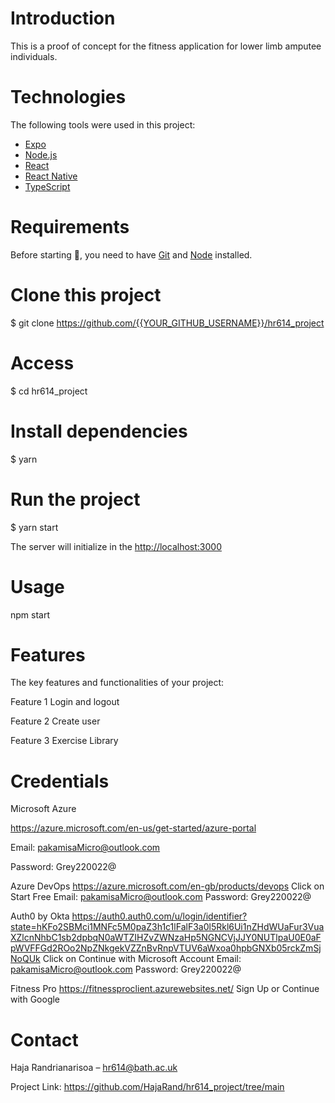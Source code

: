 # Introduction
This is a proof of concept for the fitness application for lower limb amputee individuals. 

# Technologies
The following tools were used in this project:
- [Expo](https://expo.io/)
- [Node.js](https://nodejs.org/en/)
- [React](https://pt-br.reactjs.org/)
- [React Native](https://reactnative.dev/)
- [TypeScript](https://www.typescriptlang.org/)

# Requirements
Before starting :checkered_flag:, you need to have [Git](https://git-scm.com) and [Node](https://nodejs.org/en/) installed.

# Clone this project
$ git clone https://github.com/{{YOUR_GITHUB_USERNAME}}/hr614_project

# Access
$ cd hr614_project

# Install dependencies
$ yarn

# Run the project
$ yarn start

The server will initialize in the <http://localhost:3000>

# Usage
npm start

# Features
The key features and functionalities of your project:

Feature 1
Login and logout

Feature 2
Create user

Feature 3
Exercise Library

# Credentials
Microsoft Azure

https://azure.microsoft.com/en-us/get-started/azure-portal

Email: pakamisaMicro@outlook.com

Password: Grey220022@

Azure DevOps
https://azure.microsoft.com/en-gb/products/devops
Click on Start Free
Email: pakamisaMicro@outlook.com
Password: Grey220022@

Auth0 by Okta
https://auth0.auth0.com/u/login/identifier?state=hKFo2SBMci1MNFc5M0paZ3h1c1lFalF3a0l5Rkl6Ui1nZHdWUaFur3VuaXZlcnNhbC1sb2dpbqN0aWTZIHZvZWNzaHp5NGNCVjJJY0NUTlpaU0E0aFpWVFFGd2ROo2NpZNkgekVZZnBvRnpVTUV6aWxoa0hpbGNXb05rckZmSjNoQUk
Click on Continue with Microsoft Account
Email: pakamisaMicro@outlook.com
Password: Grey220022@

Fitness Pro
https://fitnessproclient.azurewebsites.net/
Sign Up  or Continue with Google

# Contact
Haja Randrianarisoa – hr614@bath.ac.uk

Project Link: https://github.com/HajaRand/hr614_project/tree/main
